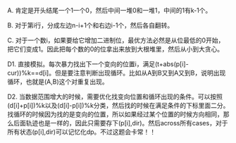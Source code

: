A. 肯定是开头结尾一个1一个0，然后中间一堆0和一堆1，中间的1有k-1个。

B. 对于第i行，分成左边n-i+1个和右边i-1个，然后各自翻转。

C. 对于一个数i，如果要给它增加二进制位，最优方法必然是从位最低的0开始，把它们变成1。因此把每个数的0的位拿出来放到大根堆里，然后从小到大贪心。

D1. 直接模拟。每次暴力找出下一个变向的位置i，满足(t+abs(p[i]-cur))%k==d[i]。但是要注意判断出现循环。比如从A到B又到A又到B，说明出现循环，也就是(A,B)这个对重复出现。

D2. 当数据范围增大的时候，需要优化找变向位置和循环出现的条件。可以按照(d[i]+p[i])%k以及(d[i]-p[i])%k分类，然后找的时候在满足条件的下标里面二分。找循环的时候因为找的是变向的位置，所以如果经过某个位置的时候方向相同，那么后面轨迹也是一样的，因此只需要存下(p[i],dir)。然后across所有cases，对于所有状态(p[i],dir)可以记忆化dp。不过这题会卡常！！
